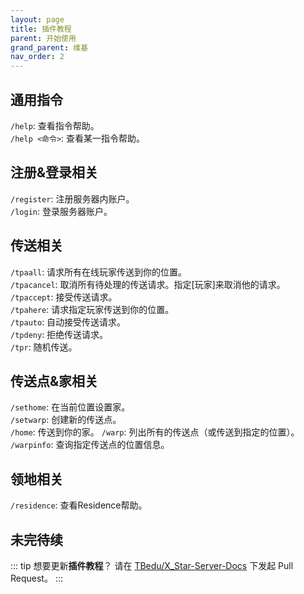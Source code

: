 ```yaml
---
layout: page
title: 插件教程
parent: 开始使用
grand_parent: 维基
nav_order: 2
---
```


## 通用指令  
`/help`: 查看指令帮助。  
`/help <命令>`: 查看某一指令帮助。  

## 注册&登录相关  
`/register`: 注册服务器内账户。  
`/login`: 登录服务器账户。 

## 传送相关
`/tpaall`: 请求所有在线玩家传送到你的位置。  
`/tpacancel`: 取消所有待处理的传送请求。指定[玩家]来取消他的请求。  
`/tpaccept`: 接受传送请求。  
`/tpahere`: 请求指定玩家传送到你的位置。  
`/tpauto`: 自动接受传送请求。  
`/tpdeny`: 拒绝传送请求。  
`/tpr`: 随机传送。  

## 传送点&家相关  
`/sethome`: 在当前位置设置家。  
`/setwarp`: 创建新的传送点。  
`/home`: 传送到你的家。
`/warp`: 列出所有的传送点（或传送到指定的位置）。  
`/warpinfo`: 查询指定传送点的位置信息。  

## 领地相关
`/residence`: 查看Residence帮助。  

## 未完待续

::: tip 想要更新**插件教程**？
请在 [TBedu/X_Star-Server-Docs](https://github.com/TBedu/X_Star-Server-Docs) 下发起 Pull Request。
:::
